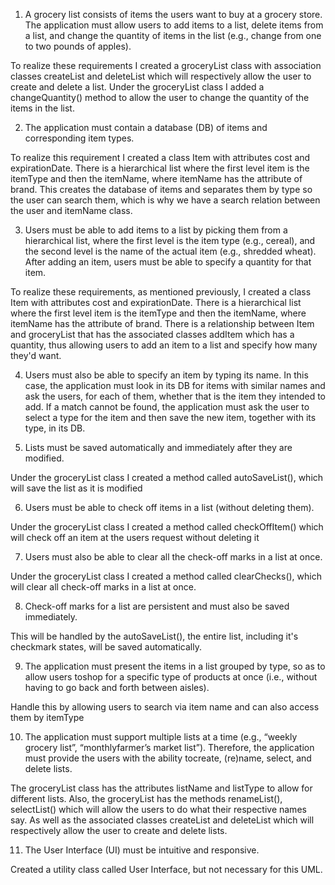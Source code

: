 1. A grocery list consists of items the users want to buy at a grocery store. The application must allow users to add items to a list, delete items from a list, and change the quantity of items in the list (e.g., change from one to two pounds of apples).

To realize these requirements I created a groceryList class with association classes createList and deleteList which will respectively allow the user to create and delete a list. Under the groceryList class I added a changeQuantity() method to allow the user to change the quantity of the items in the list.

2. The application must contain a database (DB) of ​items​ and corresponding ​item types​.

To realize this requirement I created a class Item with attributes cost and expirationDate. There is a hierarchical list where the first level item is the itemType and then the itemName, where itemName has the attribute of brand. This creates the database of items and separates them by type so the user can search them, which is why we have a search relation between the user and itemName class.
    
3. Users must be able to add items to a list by picking them from a hierarchical list, where the first level is the item type (e.g., cereal), and the second level is the name of the actual item (e.g., shredded wheat). After adding an item, users must be able to specify a quantity for that item.

To realize these requirements, as mentioned previously,  I created a class Item with attributes cost and expirationDate. There is a hierarchical list where the first level item is the itemType and then the itemName, where itemName has the attribute of brand. There is a relationship between Item and groceryList that has the associated classes addItem which has a quantity, thus allowing users to add an item to a list and specify how many they'd want.

4. Users must also be able to specify an item by typing its name. In this case, the application must look in its DB for items with similar names and ask the users, for each of them, whether that is the item they intended to add. If a match cannot be found, the application must ask the user to select a type for the item and then save the new item, together with its type, in its DB.

5. Lists must be saved automatically and immediately after they are modified.

Under the groceryList class I created a method called autoSaveList(), which will save the list as it is modified

6. Users must be able to check off items in a list (without deleting them).

Under the groceryList class I created a method called checkOffItem() which will check off an item at the users request without deleting it

7. Users must also be able to clear all the check-off marks in a list at once.

Under the groceryList class I created a method called clearChecks(), which will clear all check-off marks in a list at once.

8. Check-off marks for a list are persistent and must also be saved immediately.

This will be handled by the autoSaveList(), the entire list, including it's checkmark states, will be saved automatically.

9. The application must present the items in a list grouped by type, so as to allow users toshop for a specific type of products at once (i.e., without having to go back and forth
between aisles).

Handle this by allowing users to search via item name and can also access them by itemType

10. The application must support multiple lists at a time (e.g., “weekly grocery list”, “monthlyfarmer’s market list”). Therefore, the application must provide the users with the ability tocreate, (re)name, select, and delete lists.

The groceryList class has the attributes listName and listType to allow for different lists. Also, the groceryList has the methods renameList(), selectList() which will allow the users to do what their respective names say. As well as the associated classes createList and deleteList which will respectively allow the user to create and delete lists.

11. The User Interface (UI) must be intuitive and responsive.

Created a utility class called User Interface, but not necessary for this UML.